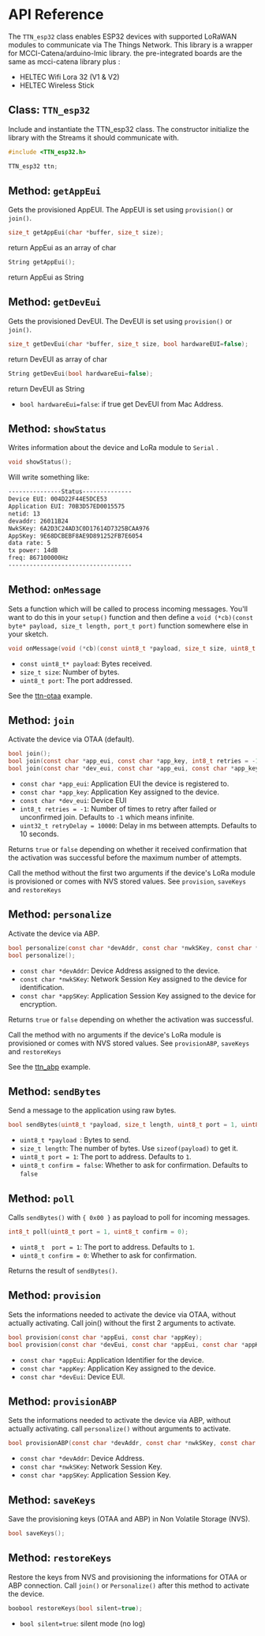 # API Reference

The `TTN_esp32` class enables ESP32 devices with supported LoRaWAN modules to communicate via The Things Network. This library is a wrapper for MCCI-Catena/arduino-lmic library.  the pre-integrated boards are the same as mcci-catena library plus :
 
 - HELTEC Wifi Lora 32 (V1 & V2)
 - HELTEC Wireless Stick

## Class: `TTN_esp32`

Include and instantiate the TTN_esp32 class. The constructor initialize the library with the Streams it should communicate with. 

```c
#include <TTN_esp32.h>

TTN_esp32 ttn;
```

## Method: `getAppEui`

Gets the provisioned AppEUI. The AppEUI is set using `provision()` or `join()`.

```c
size_t getAppEui(char *buffer, size_t size);
```
return AppEui as an array of char
```c
String getAppEui();
```
return AppEui as String
## Method: `getDevEui`
Gets the provisioned DevEUI. The DevEUI is set using `provision()` or `join()`.
```c
size_t getDevEui(char *buffer, size_t size, bool hardwareEUI=false);
```
return DevEUI as array of char
```c
String getDevEui(bool hardwareEui=false);
```
return DevEUI as String

- `bool hardwareEui=false`: if true get DevEUI from Mac Address.


## Method: `showStatus`

Writes information about the device and LoRa module to `Serial` .

```c
void showStatus();
```

Will write something like:

```bash
---------------Status--------------
Device EUI: 004D22F44E5DCE53
Application EUI: 70B3D57ED0015575
netid: 13
devaddr: 26011B24
NwkSKey: 6A2D3C24AD3C0D17614D7325BCAA976
AppSKey: 9E68DCBEBF8AE9D891252FB7E6054
data rate: 5
tx power: 14dB
freq: 867100000Hz
-----------------------------------
```

## Method: `onMessage`

Sets a function which will be called to process incoming messages. You'll want to do this in your `setup()` function and then define a `void (*cb)(const byte* payload, size_t length, port_t port)` function somewhere else in your sketch.

```c
void onMessage(void (*cb)(const uint8_t *payload, size_t size, uint8_t port));
```

- `const uint8_t* payload`: Bytes received.
- `size_t size`: Number of bytes.
- `uint8_t port`: The port addressed.

See the [ttn-otaa](https://github.com/rgot-org/TheThingsNetwork_esp32/blob/master/examples/ttn-otaa/ttn-otaa.ino) example.

## Method: `join`

Activate the device via OTAA (default).

```c
bool join();
bool join(const char *app_eui, const char *app_key, int8_t retries = -1, uint32_t retryDelay = 10000);
bool join(const char *dev_eui, const char *app_eui, const char *app_key, int8_t retries = -1, uint32_t retryDelay = 10000);
```

- `const char *app_eui`: Application EUI the device is registered to.
- `const char *app_key`: Application Key assigned to the device.
- `const char *dev_eui`: Device EUI 
- `int8_t retries = -1`: Number of times to retry after failed or unconfirmed join. Defaults to `-1` which means infinite.
- `uint32_t retryDelay = 10000`: Delay in ms between attempts. Defaults to 10 seconds.

Returns `true` or `false` depending on whether it received confirmation that the activation was successful before the maximum number of attempts.

Call the method without the first two arguments if the device's LoRa module is provisioned or comes with NVS stored values. See `provision`, `saveKeys` and `restoreKeys`

## Method: `personalize`

Activate the device via ABP.

```c
bool personalize(const char *devAddr, const char *nwkSKey, const char *appSKey);
bool personalize();
```

- `const char *devAddr`: Device Address assigned to the device.
- `const char *nwkSKey`: Network Session Key assigned to the device for identification.
- `const char *appSKey`: Application Session Key assigned to the device for encryption.

Returns `true` or `false` depending on whether the activation was successful.

Call the method with no arguments if the device's LoRa module is provisioned or comes with NVS stored values. See `provisionABP`, `saveKeys` and `restoreKeys`

See the [ttn_abp](https://github.com/rgot-org/TheThingsNetwork_esp32/tree/master/examples/ttn_abp) example.

## Method: `sendBytes`

Send a message to the application using raw bytes.

```c
bool sendBytes(uint8_t *payload, size_t length, uint8_t port = 1, uint8_t confirm = 0);
```

- `uint8_t *payload `: Bytes to send.
- `size_t length`: The number of bytes. Use `sizeof(payload)` to get it.
- `uint8_t port = 1`: The port to address. Defaults to `1`.
- `uint8_t confirm = false`: Whether to ask for confirmation. Defaults to `false`

## Method: `poll`

Calls `sendBytes()` with `{ 0x00 }` as payload to poll for incoming messages.

```c
int8_t poll(uint8_t port = 1, uint8_t confirm = 0);
```

- `uint8_t  port = 1`: The port to address. Defaults to `1`.
- `uint8_t confirm = 0`: Whether to ask for confirmation.

Returns the result of `sendBytes()`.


## Method: `provision`

Sets the informations needed to activate the device via OTAA, without actually activating. Call join() without the first 2 arguments to activate.

```c
bool provision(const char *appEui, const char *appKey);
bool provision(const char *devEui, const char *appEui, const char *appKey);
```

- `const char *appEui`: Application Identifier for the device.
- `const char *appKey`: Application Key assigned to the device.
- `const char *devEui`: Device EUI.
## Method: `provisionABP`

Sets the informations needed to activate the device via ABP, without actually activating. call `personalize()` without arguments to activate.
```c
bool provisionABP(const char *devAddr, const char *nwkSKey, const char *appSKey);
```
- `const char *devAddr`: Device Address.
- `const char *nwkSKey`: Network Session Key.
- `const char *appSKey`: Application Session Key.
## Method: `saveKeys`
Save the provisioning keys (OTAA and ABP) in Non Volatile Storage (NVS). 
```c
bool saveKeys();
```
## Method: `restoreKeys`
Restore the keys from NVS and provisioning the informations for OTAA or ABP connection. Call `join()` or `Personalize()` after this method to activate the device.
```c
boobool restoreKeys(bool silent=true);
```
- `bool silent=true`: silent mode (no log)




